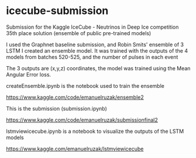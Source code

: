 # icecube-submission
Submission for the Kaggle IceCube - Neutrinos in Deep Ice competition
35th place solution (ensemble of public pre-trained models)

I used the Graphnet baseline submission, and Robin Smits' ensemble of 3 LSTM
I created an ensemble model. It was trained with the outputs of the 4 models from batches 520-525, and the number of pulses in each event

The 3 outputs are (x,y,z) coordinates, the model was trained using the Mean Angular Error loss.

createEnsemble.ipynb is the notebook used to train the ensemble

https://www.kaggle.com/code/emanuelruzak/ensemble2

This is the submission (submission.ipynb)

https://www.kaggle.com/code/emanuelruzak/submissionfinal2

lstmviewicecube.ipynb is a notebook to visualize the outputs of the LSTM models

https://www.kaggle.com/emanuelruzak/lstmviewicecube

